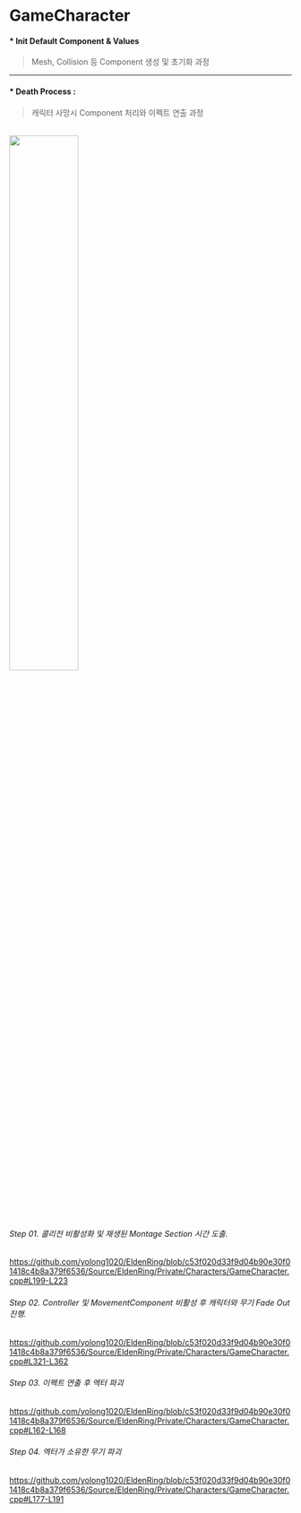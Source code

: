 # GameCharacter
#### * Init Default Component & Values
  > Mesh, Collision 등 Component 생성 및 초기화 과정
---
#### * Death Process : 
  > 캐릭터 사망시 Component 처리와 이펙트 연출 과정
  </br>
  <img src="https://github.com/yolong1020/EldenRing/assets/87303898/a01165f9-5743-49bb-881b-fe81aeae8808" width="49.5%" height="49.5%"></img>
  
  ###### Step 01. 콜리전 비활성화 및 재생된 Montage Section 시간 도출.
  https://github.com/yolong1020/EldenRing/blob/c53f020d33f9d04b90e30f01418c4b8a379f6536/Source/EldenRing/Private/Characters/GameCharacter.cpp#L199-L223
  ###### Step 02. Controller 및 MovementComponent 비활성 후 캐릭터와 무기 Fade Out 진행.
  https://github.com/yolong1020/EldenRing/blob/c53f020d33f9d04b90e30f01418c4b8a379f6536/Source/EldenRing/Private/Characters/GameCharacter.cpp#L321-L362
  ###### Step 03. 이펙트 연출 후 엑터 파괴
  https://github.com/yolong1020/EldenRing/blob/c53f020d33f9d04b90e30f01418c4b8a379f6536/Source/EldenRing/Private/Characters/GameCharacter.cpp#L162-L168
  ###### Step 04. 엑터가 소유한 무기 파괴
  https://github.com/yolong1020/EldenRing/blob/c53f020d33f9d04b90e30f01418c4b8a379f6536/Source/EldenRing/Private/Characters/GameCharacter.cpp#L177-L191

